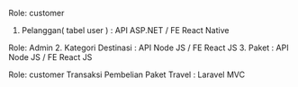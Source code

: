 Role: customer
1. Pelanggan( tabel user ) : API ASP.NET  / FE React  Native

Role: Admin
2. Kategori Destinasi : API Node JS  /  FE React JS
3. Paket :  API Node JS   / FE React JS

Role: customer
 Transaksi Pembelian Paket Travel :  Laravel MVC 
